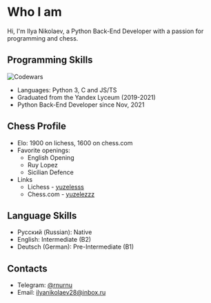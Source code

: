 # Who I am
Hi, I'm Ilya Nikolaev, a Python Back-End Developer with a passion for programming and chess.

## Programming Skills
![Codewars](https://www.codewars.com/users/ilya-nikolaev/badges/large)
- Languages: Python 3, C and JS/TS
- Graduated from the Yandex Lyceum (2019-2021)
- Python Back-End Developer since Nov, 2021

## Chess Profile
- Elo: 1900 on lichess, 1600 on chess.com
- Favorite openings:
    + English Opening
    + Ruy Lopez
    + Sicilian Defence
- Links
    + Lichess - [yuzelesss](https://lichess.org/@/yuzelesss)
    + Chess.com - [yuzelezzz](https://www.chess.com/member/yuzelezzz)

## Language Skills
- Русский (Russian): Native
- English: Intermediate (B2)
- Deutsch (German): Pre-Intermediate (B1)

## Contacts
- Telegram: [@rnurnu](https://t.me/rnurnu)
- Email: [ilyanikolaev28@inbox.ru](mailto:ilyanikolaev28@inbox.ru)

